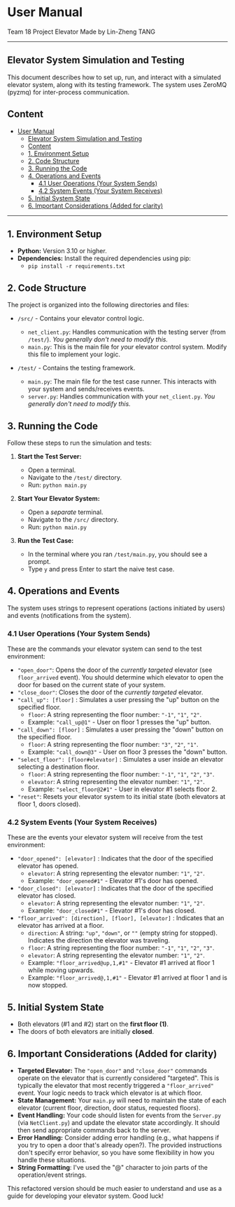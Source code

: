 # User Manual 
Team 18 Project Elevator
Made by Lin-Zheng TANG

---

## Elevator System Simulation and Testing

This document describes how to set up, run, and interact with a simulated elevator system, along with its testing framework. The system uses ZeroMQ (pyzmq) for inter-process communication.

## Content
- [User Manual](#user-manual)
  - [Elevator System Simulation and Testing](#elevator-system-simulation-and-testing)
  - [Content](#content)
  - [1. Environment Setup](#1-environment-setup)
  - [2. Code Structure](#2-code-structure)
  - [3. Running the Code](#3-running-the-code)
  - [4. Operations and Events](#4-operations-and-events)
    - [4.1 User Operations (Your System Sends)](#41-user-operations-your-system-sends)
    - [4.2 System Events (Your System Receives)](#42-system-events-your-system-receives)
  - [5. Initial System State](#5-initial-system-state)
  - [6. Important Considerations (Added for clarity)](#6-important-considerations-added-for-clarity)


---

## 1. Environment Setup

- **Python:** Version 3.10 or higher.
- **Dependencies:** Install the required dependencies using pip:
  - `pip install -r requirements.txt`

## 2. Code Structure

The project is organized into the following directories and files:

- `/src/` - Contains your elevator control logic.

  - `net_client.py`: Handles communication with the testing server (from `/test/`). _You generally don't need to modify this._
  - `main.py`: This is the main file for _your_ elevator control system. Modify this file to implement your logic.

- `/test/` - Contains the testing framework.
  - `main.py`: The main file for the test case runner. This interacts with your system and sends/receives events.
  - `server.py`: Handles communication with your `net_client.py`. _You generally don't need to modify this._

## 3. Running the Code

Follow these steps to run the simulation and tests:

1.  **Start the Test Server:**

    - Open a terminal.
    - Navigate to the `/test/` directory.
    - Run: `python main.py`

2.  **Start Your Elevator System:**

    - Open a _separate_ terminal.
    - Navigate to the `/src/` directory.
    - Run: `python main.py`

3.  **Run the Test Case:**
    - In the terminal where you ran `/test/main.py`, you should see a prompt.
    - Type `y` and press Enter to start the naive test case.

## 4. Operations and Events

The system uses strings to represent operations (actions initiated by users) and events (notifications from the system).

### 4.1 User Operations (Your System Sends)

These are the commands your elevator system can send to the test environment:

- `"open_door"`: Opens the door of the _currently targeted_ elevator (see `floor_arrived` event). You should determine which elevator to open the door for based on the current state of your system.
- `"close_door"`: Closes the door of the _currently targeted_ elevator.
- `"call_up": [floor]` : Simulates a user pressing the "up" button on the specified floor.
  - `floor`: A string representing the floor number: `"-1"`, `"1"`, `"2"`.
  - Example: `"call_up@1"` - User on floor 1 presses the "up" button.
- `"call_down": [floor]` : Simulates a user pressing the "down" button on the specified floor.
  - `floor`: A string representing the floor number: `"3"`, `"2"`, `"1"`.
  - Example: `"call_down@3"` - User on floor 3 presses the "down" button.
- `"select_floor": [floor#elevator]` : Simulates a user inside an elevator selecting a destination floor.
  - `floor`: A string representing the floor number: `"-1"`, `"1"`, `"2"`, `"3"`.
  - `elevator`: A string representing the elevator number: `"1"`, `"2"`.
  - Example: `"select_floor@2#1"` - User in elevator #1 selects floor 2.
- `"reset"`: Resets your elevator system to its initial state (both elevators at floor 1, doors closed).

### 4.2 System Events (Your System Receives)

These are the events your elevator system will receive from the test environment:

- `"door_opened": [elevator]` : Indicates that the door of the specified elevator has opened.
  - `elevator`: A string representing the elevator number: `"1"`, `"2"`.
  - Example: `"door_opened#1"` - Elevator #1's door has opened.
- `"door_closed": [elevator]` : Indicates that the door of the specified elevator has closed.
  - `elevator`: A string representing the elevator number: `"1"`, `"2"`.
  - Example: `"door_closed#1"` - Elevator #1's door has closed.
- `"floor_arrived": [direction], [floor], [elevator]` : Indicates that an elevator has arrived at a floor.
  - `direction`: A string: `"up"`, `"down"`, or `""` (empty string for stopped). Indicates the direction the elevator was traveling.
  - `floor`: A string representing the floor number: `"-1"`, `"1"`, `"2"`, `"3"`.
  - `elevator`: A string representing the elevator number: `"1"`, `"2"`.
  - Example: `"floor_arrived@up,1,#1"` - Elevator #1 arrived at floor 1 while moving upwards.
  - Example: `"floor_arrived@,1,#1"` - Elevator #1 arrived at floor 1 and is now stopped.

## 5. Initial System State

- Both elevators (#1 and #2) start on the **first floor (1)**.
- The doors of both elevators are initially **closed**.

## 6. Important Considerations (Added for clarity)

- **Targeted Elevator:** The `"open_door"` and `"close_door"` commands operate on the elevator that is currently considered "targeted". This is typically the elevator that most recently triggered a `"floor_arrived"` event. Your logic needs to track which elevator is at which floor.
- **State Management:** Your `main.py` will need to maintain the state of each elevator (current floor, direction, door status, requested floors).
- **Event Handling:** Your code should listen for events from the `Server.py` (via `NetClient.py`) and update the elevator state accordingly. It should then send appropriate commands back to the server.
- **Error Handling:** Consider adding error handling (e.g., what happens if you try to open a door that's already open?). The provided instructions don't specify error behavior, so you have some flexibility in how you handle these situations.
- **String Formatting**: I've used the "@" character to join parts of the operation/event strings.

This refactored version should be much easier to understand and use as a guide for developing your elevator system. Good luck!
